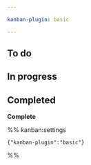 ```yaml
---

kanban-plugin: basic

---
```


## To do



## In progress



## Completed

**Complete**




%% kanban:settings
```
{"kanban-plugin":"basic"}
```
%%